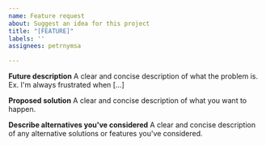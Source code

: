 ```yaml
---
name: Feature request
about: Suggest an idea for this project
title: "[FEATURE]"
labels: ''
assignees: petrnymsa

---
```


**Future description**
A clear and concise description of what the problem is. Ex. I'm always frustrated when [...]

**Proposed solution**
A clear and concise description of what you want to happen.

**Describe alternatives you've considered**
A clear and concise description of any alternative solutions or features you've considered.
